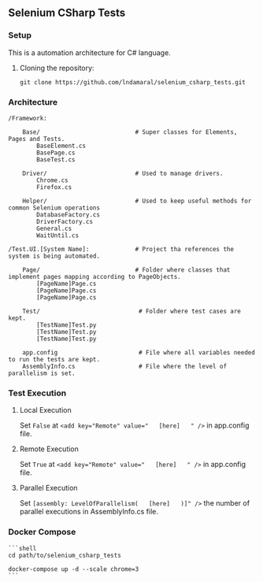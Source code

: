 ## Selenium CSharp Tests

### Setup

This is a automation architecture for C# language.

 1. Cloning the repository:

    ```shell
    git clone https://github.com/lndamaral/selenium_csharp_tests.git
    ```


### Architecture

    /Framework:

        Base/                           # Super classes for Elements, Pages and Tests.
            BaseElement.cs          
            BasePage.cs             
            BaseTest.cs

        Driver/                         # Used to manage drivers.
            Chrome.cs            
            Firefox.cs              

        Helper/                         # Used to keep useful methods for common Selenium operations
            DatabaseFactory.cs            
            DriverFactory.cs
            General.cs
            WaitUntil.cs
            
    /Test.UI.[System Name]:             # Project tha references the system is being automated.
        
        Page/                           # Folder where classes that implement pages mapping according to PageObjects.
            [PageName]Page.cs
            [PageName]Page.cs
            [PageName]Page.cs

        Test/                            # Folder where test cases are kept.
            [TestName]Test.py
            [TestName]Test.py
            [TestName]Test.py

        app.config                       # File where all variables needed to run the tests are kept.
        AssemblyInfo.cs                  # File where the level of parallelism is set.

### Test Execution

 1. Local Execution
 
    Set `False` at `<add key="Remote" value="   [here]   " />` in app.config file.
    
 2. Remote Execution
 
    Set `True` at `<add key="Remote" value="   [here]   " />` in app.config file.
    
 3. Parallel Execution
 
    Set `[assembly: LevelOfParallelism(   [here]   )]" />` the number of parallel executions in AssemblyInfo.cs file.
 
### Docker Compose

    ```shell
    cd path/to/selenium_csharp_tests
    
    docker-compose up -d --scale chrome=3
    ```
